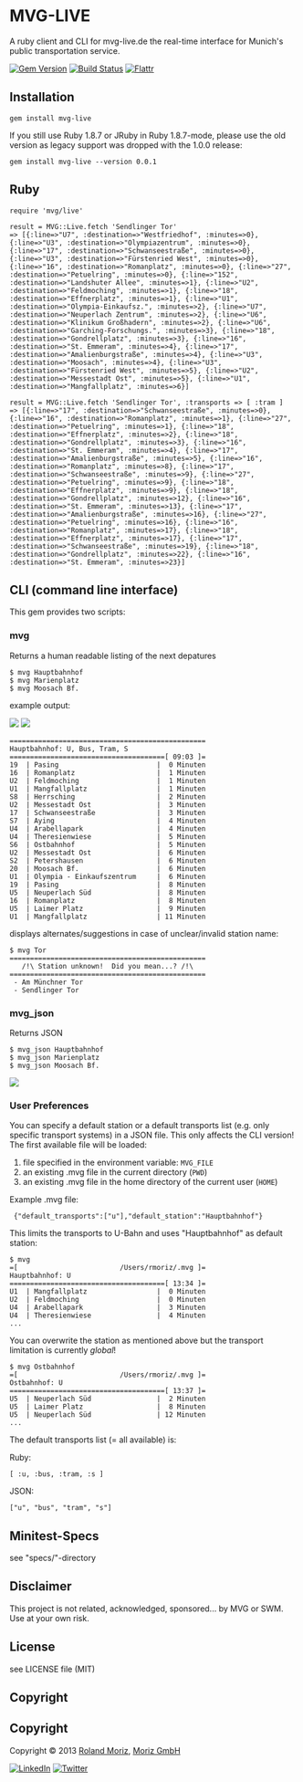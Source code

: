 # MVG-LIVE

A ruby client and CLI for mvg-live.de the real-time interface for Munich's public transportation service.

[![Gem Version](https://badge.fury.io/rb/mvg-live.png)](http://badge.fury.io/rb/mvg-live)
[![Build Status](https://secure.travis-ci.org/rmoriz/mvg-live.png?branch=master)](http://travis-ci.org/rmoriz/mvg-live)
[![Flattr](https://api.flattr.com/button/flattr-badge-large.png)](https://flattr.com/submit/auto?user_id=flattr&url=https://github.com/rmoriz/mvg-live&title=mvg-live%20rubygem&description=mvg-live%20rubygem&language=de_DE&tags=fahrplan,mvg,swm,ruby,code,u-bahn,s-bahn,tram,muenchen&category=software)
  
  
## Installation

    gem install mvg-live

If you still use Ruby 1.8.7 or JRuby in Ruby 1.8.7-mode, please use the
old version as legacy support was dropped with the 1.0.0 release:

    gem install mvg-live --version 0.0.1


## Ruby

    require 'mvg/live'
  
    result = MVG::Live.fetch 'Sendlinger Tor'
    => [{:line=>"U7", :destination=>"Westfriedhof", :minutes=>0}, {:line=>"U3", :destination=>"Olympiazentrum", :minutes=>0}, {:line=>"17", :destination=>"Schwanseestraße", :minutes=>0}, {:line=>"U3", :destination=>"Fürstenried West", :minutes=>0}, {:line=>"16", :destination=>"Romanplatz", :minutes=>0}, {:line=>"27", :destination=>"Petuelring", :minutes=>0}, {:line=>"152", :destination=>"Landshuter Allee", :minutes=>1}, {:line=>"U2", :destination=>"Feldmoching", :minutes=>1}, {:line=>"18", :destination=>"Effnerplatz", :minutes=>1}, {:line=>"U1", :destination=>"Olympia-Einkaufsz.", :minutes=>2}, {:line=>"U7", :destination=>"Neuperlach Zentrum", :minutes=>2}, {:line=>"U6", :destination=>"Klinikum Großhadern", :minutes=>2}, {:line=>"U6", :destination=>"Garching-Forschungs.", :minutes=>3}, {:line=>"18", :destination=>"Gondrellplatz", :minutes=>3}, {:line=>"16", :destination=>"St. Emmeram", :minutes=>4}, {:line=>"17", :destination=>"Amalienburgstraße", :minutes=>4}, {:line=>"U3", :destination=>"Moosach", :minutes=>4}, {:line=>"U3", :destination=>"Fürstenried West", :minutes=>5}, {:line=>"U2", :destination=>"Messestadt Ost", :minutes=>5}, {:line=>"U1", :destination=>"Mangfallplatz", :minutes=>6}]

    result = MVG::Live.fetch 'Sendlinger Tor', :transports => [ :tram ]
    => [{:line=>"17", :destination=>"Schwanseestraße", :minutes=>0}, {:line=>"16", :destination=>"Romanplatz", :minutes=>1}, {:line=>"27", :destination=>"Petuelring", :minutes=>1}, {:line=>"18", :destination=>"Effnerplatz", :minutes=>2}, {:line=>"18", :destination=>"Gondrellplatz", :minutes=>3}, {:line=>"16", :destination=>"St. Emmeram", :minutes=>4}, {:line=>"17", :destination=>"Amalienburgstraße", :minutes=>5}, {:line=>"16", :destination=>"Romanplatz", :minutes=>8}, {:line=>"17", :destination=>"Schwanseestraße", :minutes=>9}, {:line=>"27", :destination=>"Petuelring", :minutes=>9}, {:line=>"18", :destination=>"Effnerplatz", :minutes=>9}, {:line=>"18", :destination=>"Gondrellplatz", :minutes=>12}, {:line=>"16", :destination=>"St. Emmeram", :minutes=>13}, {:line=>"17", :destination=>"Amalienburgstraße", :minutes=>16}, {:line=>"27", :destination=>"Petuelring", :minutes=>16}, {:line=>"16", :destination=>"Romanplatz", :minutes=>17}, {:line=>"18", :destination=>"Effnerplatz", :minutes=>17}, {:line=>"17", :destination=>"Schwanseestraße", :minutes=>19}, {:line=>"18", :destination=>"Gondrellplatz", :minutes=>22}, {:line=>"16", :destination=>"St. Emmeram", :minutes=>23}]

## CLI (command line interface)

This gem provides two scripts:

### mvg

Returns a human readable listing of the next depatures

    $ mvg Hauptbahnhof
    $ mvg Marienplatz
    $ mvg Moosach Bf.

example output:


<img src="http://i.imgur.com/LLGYs.jpg">
<img src="http://i.imgur.com/rO6Fz.jpg">

    ================================================
    Hauptbahnhof: U, Bus, Tram, S
    ======================================[ 09:03 ]=
    19  | Pasing                        |  0 Minuten
    16  | Romanplatz                    |  1 Minuten
    U2  | Feldmoching                   |  1 Minuten
    U1  | Mangfallplatz                 |  1 Minuten
    S8  | Herrsching                    |  2 Minuten
    U2  | Messestadt Ost                |  3 Minuten
    17  | Schwanseestraße               |  3 Minuten
    S7  | Aying                         |  4 Minuten
    U4  | Arabellapark                  |  4 Minuten
    U4  | Theresienwiese                |  5 Minuten
    S6  | Ostbahnhof                    |  5 Minuten
    U2  | Messestadt Ost                |  6 Minuten
    S2  | Petershausen                  |  6 Minuten
    20  | Moosach Bf.                   |  6 Minuten
    U1  | Olympia - Einkaufszentrum     |  6 Minuten
    19  | Pasing                        |  8 Minuten
    U5  | Neuperlach Süd                |  8 Minuten
    16  | Romanplatz                    |  8 Minuten
    U5  | Laimer Platz                  |  9 Minuten
    U1  | Mangfallplatz                 | 11 Minuten


displays alternates/suggestions in case of unclear/invalid station name:

    $ mvg Tor
    ================================================
       /!\ Station unknown!  Did you mean...? /!\   
    ================================================
     - Am Münchner Tor
     - Sendlinger Tor


### mvg_json

Returns JSON

    $ mvg_json Hauptbahnhof
    $ mvg_json Marienplatz
    $ mvg_json Moosach Bf.

<img src="http://i.imgur.com/7pxh9.jpg">


### User Preferences

You can specify a default station or a default transports list (e.g. only specific transport systems) in a JSON file. This only affects the CLI version!
The first available file will be loaded:

1. file specified in the environment variable: `MVG_FILE`
2. an existing .mvg file in the current directory (`PWD`)
3. an existing .mvg file in the home directory of the current user (`HOME`)

Example .mvg file:

     {"default_transports":["u"],"default_station":"Hauptbahnhof"}
    
This limits the transports to U-Bahn and uses "Hauptbahnhof" as default station:

    $ mvg
    =[                         /Users/rmoriz/.mvg ]=
    Hauptbahnhof: U
    ======================================[ 13:34 ]=
    U1  | Mangfallplatz                 |  0 Minuten
    U2  | Feldmoching                   |  0 Minuten
    U4  | Arabellapark                  |  3 Minuten
    U4  | Theresienwiese                |  4 Minuten
    ...

You can overwrite the station as mentioned above but the transport limitation is currently *global*!

    $ mvg Ostbahnhof
    =[                         /Users/rmoriz/.mvg ]=
    Ostbahnhof: U
    ======================================[ 13:37 ]=
    U5  | Neuperlach Süd                |  2 Minuten
    U5  | Laimer Platz                  |  8 Minuten
    U5  | Neuperlach Süd                | 12 Minuten
    ...

The default transports list (= all available) is:

Ruby:

    [ :u, :bus, :tram, :s ]

JSON:

    ["u", "bus", "tram", "s"]


## Minitest-Specs

see "specs/"-directory


## Disclaimer

This project is not related, acknowledged, sponsored... by MVG or SWM.
Use at your own risk.

## License

see LICENSE file (MIT)

## Copyright

Copyright
---------

Copyright © 2013 [Roland Moriz](https://roland.io), [Moriz GmbH](https://moriz.de/)

[![LinkedIn](http://www.linkedin.com/img/webpromo/btn_viewmy_160x25.png)](http://www.linkedin.com/in/rmoriz)
[![Twitter](http://i.imgur.com/1kYFHlu.png)](https://twitter.com/rmoriz)

